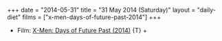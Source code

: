 +++
date = "2014-05-31"
title = "31 May 2014 (Saturday)"
layout = "daily-diet"
films = ["x-men-days-of-future-past-2014"]
+++

<ul>
<li class="entry Film">Film: <a href="/films/x-men-days-of-future-past-2014">X-Men: Days of Future Past (2014)</a> {T} +</li>
</ul>